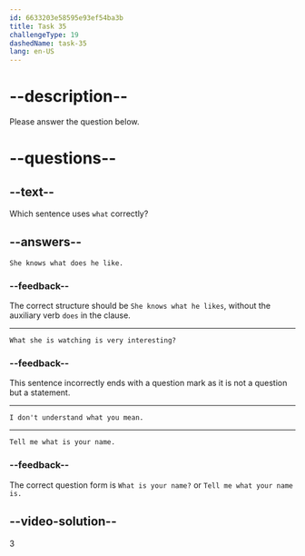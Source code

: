 ```yaml
---
id: 6633203e58595e93ef54ba3b
title: Task 35
challengeType: 19
dashedName: task-35
lang: en-US
---
```


# --description--

Please answer the question below.

# --questions--

## --text--

Which sentence uses `what` correctly?

## --answers--

`She knows what does he like.`

### --feedback--

The correct structure should be `She knows what he likes`, without the auxiliary verb `does` in the clause.

---

`What she is watching is very interesting?`

### --feedback--

This sentence incorrectly ends with a question mark as it is not a question but a statement.

---

`I don't understand what you mean.`

---

`Tell me what is your name.`

### --feedback--

The correct question form is `What is your name?` or `Tell me what your name is.`

## --video-solution--

3
